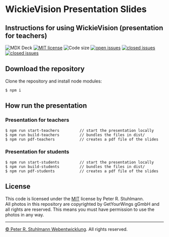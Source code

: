 # WickieVision Presentation Slides

## Instructions for using WickieVision (presentation for teachers)

![MDX Deck](https://img.shields.io/badge/MDX%2D-Deck-blue.svg)
[![MIT license](https://img.shields.io/github/license/peter-stuhlmann/WickieVision-Presentation.svg)](https://github.com/peter-stuhlmann/WickieVision-Presentation/blob/master/LICENSE)
![Code size](https://img.shields.io/github/languages/code-size/peter-stuhlmann/WickieVision-Presentation.svg)
[![open issues](https://img.shields.io/github/issues/peter-stuhlmann/WickieVision-Presentation.svg)](https://github.com/peter-stuhlmann/WickieVision-Presentation/issues?q=is%3Aopen+is%3Aissue)
[![closed issues](https://img.shields.io/github/issues-closed/peter-stuhlmann/WickieVision-Presentation.svg)](https://github.com/peter-stuhlmann/WickieVision-Presentation/issues?q=is%3Aissue+is%3Aclosed)
[![closed issues](https://img.shields.io/badge/dev-Peter%20R.%20Stuhlmann-green.svg)](https://peter-stuhlmann-webentwicklung.de)

## Download the repository

Clone the repository and install node modules:

```
$ npm i
```

## How run the presentation

### Presentation for teachers

```
$ npm run start-teachers         // start the presentation locally
$ npm run build-teachers         // bundles the files in dist/
$ npm run pdf-teachers           // creates a pdf file of the slides
```

### Presentation for students

```
$ npm run start-students         // start the presentation locally
$ npm run build-students         // bundles the files in dist/
$ npm run pdf-students           // creates a pdf file of the slides
```

## License

This code is licensed under the [MIT](https://github.com/peter-stuhlmann/WickieVision-Presentation/blob/master/LICENSE) license by Peter R. Stuhlmann.  
All photos in this repository are copyrighted by GetYourWings gGmbH and all rights are reserved. This means you must have permission to use the photos in any way.

---

[&copy; Peter R. Stuhlmann Webentwicklung](https://peter-stuhlmann-webentwicklung.de). All rights reserved.

